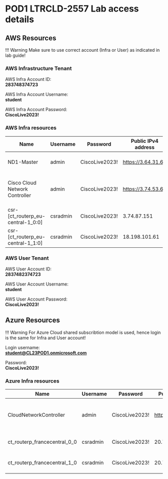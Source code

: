 # POD1 LTRCLD-2557 Lab access details 

## **AWS Resources**

!!! Warning 
    Make sure to use correct account (Infra or User) as indicated in lab guide!

### **AWS Infrastructure Tenant**

AWS Infra Account ID: <br> **283748374723**

AWS Infra Account Username:<br> **student**

AWS Infra Account Password:<br> **CiscoLive2023!**

### **AWS Infra resources**


| Name           | Username       |Password        | Public IPv4 address | Description | 
| -------------- | -------------- | -------------- | -------------- | -------------- | 
| ND1-Master | admin | CiscoLive2023! | https://3.64.31.67 | Nexus Dashboard appliance | 
| Cisco Cloud Network Controller | admin | CiscoLive2023! | https://3.74.53.64 | CNC-AWS-01 Cloud Network Controller | 
| csr-[ct_routerp_eu-central-1_0:0] | csradmin | CiscoLive2023! | 3.74.87.151 | AWS Cloud Router 01 | 
| csr-[ct_routerp_eu-central-1_1:0] | csradmin | CiscoLive2023! | 18.198.101.61 | AWS Cloud Router 02 | 


### **AWS User Tenant** 

AWS User Account ID:<br> **2837482374723**

AWS User Account Username:<br> **student**

AWS User Account Password:<br> **CiscoLive2023!**

## **Azure Resources**

!!! Warning 
    For Azure Cloud shared subscribtion model is used, hence login is the same for Infra and User account!

Login username:<br> **student@CL23POD1.onmicrosoft.com**

Password:<br> **CiscoLive2023!**

### **Azure Infra resources**

| Name           | Username       |Password        | Public IPv4 address | Description | 
| -------------- | -------------- | -------------- | -------------- | -------------- | 
| CloudNetworkController | admin | CiscoLive2023! | https://20.199.111.219 | CNC-Azure-01 Cloud Network Controller | 
| ct_routerp_francecentral_0_0 | csradmin | CiscoLive2023! | 20.74.115.101 | Azure Cloud Router 01 | 
| ct_routerp_francecentral_1_0 | csradmin | CiscoLive2023! | 20.74.115.233 | Azure Cloud Router 02 | 

